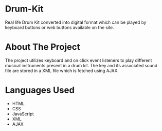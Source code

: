 # Drum-Kit
Real life Drum Kit converted into digital format which can be played by keyboard buttons or web buttons available on the site.

# About The Project
The project utilizes keyboard and on click event listeners to play different musical instruments present in a drum kit. The key and its associated sound file are stored in a XML file which is fetched using AJAX.

# Languages Used
<ul>
<li>HTML
<li>CSS
<li>JavaScript
<li>XML
<li>AJAX
</ul>
